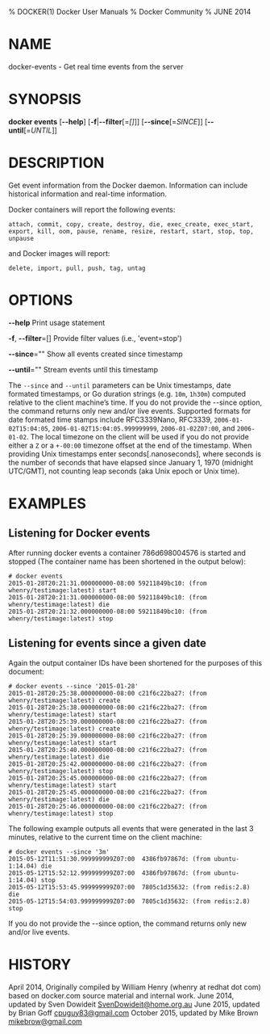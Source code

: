 % DOCKER(1) Docker User Manuals
% Docker Community
% JUNE 2014
# NAME
docker-events - Get real time events from the server

# SYNOPSIS
**docker events**
[**--help**]
[**-f**|**--filter**[=*[]*]]
[**--since**[=*SINCE*]]
[**--until**[=*UNTIL*]]


# DESCRIPTION
Get event information from the Docker daemon. Information can include historical
information and real-time information.

Docker containers will report the following events:

    attach, commit, copy, create, destroy, die, exec_create, exec_start, export, kill, oom, pause, rename, resize, restart, start, stop, top, unpause

and Docker images will report:

    delete, import, pull, push, tag, untag

# OPTIONS
**--help**
  Print usage statement

**-f**, **--filter**=[]
   Provide filter values (i.e., 'event=stop')

**--since**=""
   Show all events created since timestamp

**--until**=""
   Stream events until this timestamp

The `--since` and `--until` parameters can be Unix timestamps, date formated 
timestamps, or Go duration strings (e.g. `10m`, `1h30m`) computed 
relative to the client machine’s time. If you do not provide the --since option, 
the command returns only new and/or live events.  Supported formats for date 
formated time stamps include RFC3339Nano, RFC3339, `2006-01-02T15:04:05`, 
`2006-01-02T15:04:05.999999999`, `2006-01-02Z07:00`, and `2006-01-02`. The local 
timezone on the client will be used if you do not provide either a `Z` or a 
`+-00:00` timezone offset at the end of the timestamp.  When providing Unix 
timestamps enter seconds[.nanoseconds], where seconds is the number of seconds 
that have elapsed since January 1, 1970 (midnight UTC/GMT), not counting leap 
seconds (aka Unix epoch or Unix time).

# EXAMPLES

## Listening for Docker events

After running docker events a container 786d698004576 is started and stopped
(The container name has been shortened in the output below):

    # docker events
    2015-01-28T20:21:31.000000000-08:00 59211849bc10: (from whenry/testimage:latest) start
    2015-01-28T20:21:31.000000000-08:00 59211849bc10: (from whenry/testimage:latest) die
    2015-01-28T20:21:32.000000000-08:00 59211849bc10: (from whenry/testimage:latest) stop

## Listening for events since a given date
Again the output container IDs have been shortened for the purposes of this document:

    # docker events --since '2015-01-28'
    2015-01-28T20:25:38.000000000-08:00 c21f6c22ba27: (from whenry/testimage:latest) create
    2015-01-28T20:25:38.000000000-08:00 c21f6c22ba27: (from whenry/testimage:latest) start
    2015-01-28T20:25:39.000000000-08:00 c21f6c22ba27: (from whenry/testimage:latest) create
    2015-01-28T20:25:39.000000000-08:00 c21f6c22ba27: (from whenry/testimage:latest) start
    2015-01-28T20:25:40.000000000-08:00 c21f6c22ba27: (from whenry/testimage:latest) die
    2015-01-28T20:25:42.000000000-08:00 c21f6c22ba27: (from whenry/testimage:latest) stop
    2015-01-28T20:25:45.000000000-08:00 c21f6c22ba27: (from whenry/testimage:latest) start
    2015-01-28T20:25:45.000000000-08:00 c21f6c22ba27: (from whenry/testimage:latest) die
    2015-01-28T20:25:46.000000000-08:00 c21f6c22ba27: (from whenry/testimage:latest) stop

The following example outputs all events that were generated in the last 3 minutes,
relative to the current time on the client machine:

    # docker events --since '3m'
    2015-05-12T11:51:30.999999999Z07:00  4386fb97867d: (from ubuntu-1:14.04) die
    2015-05-12T15:52:12.999999999Z07:00  4386fb97867d: (from ubuntu-1:14.04) stop
    2015-05-12T15:53:45.999999999Z07:00  7805c1d35632: (from redis:2.8) die
    2015-05-12T15:54:03.999999999Z07:00  7805c1d35632: (from redis:2.8) stop

If you do not provide the --since option, the command returns only new and/or
live events.

# HISTORY
April 2014, Originally compiled by William Henry (whenry at redhat dot com)
based on docker.com source material and internal work.
June 2014, updated by Sven Dowideit <SvenDowideit@home.org.au>
June 2015, updated by Brian Goff <cpuguy83@gmail.com>
October 2015, updated by Mike Brown <mikebrow@gmail.com> 
